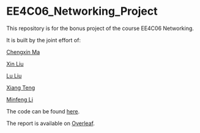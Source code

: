 # EE4C06_Networking_Project

This repository is for the bonus project of the course EE4C06 Networking.

It is built by the joint effort of:

[Chengxin Ma](https://github.com/MaChengxin)

[Xin Liu](https://github.com/L-KID)

[Lu Liu](https://github.com/Nirvanall)

[Xiang Teng](https://github.com/Andyteng)

[Minfeng Li](https://github.com/lmf5103510)

The code can be found [here](https://github.com/MaChengxin/EE4C06_Networking_Project/tree/master/code).

The report is available on [Overleaf](https://www.overleaf.com/read/fvnwjkfgtjqj).
